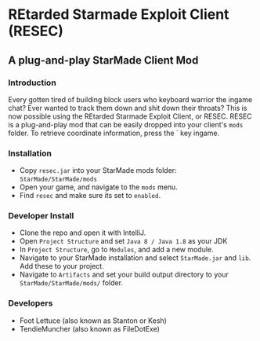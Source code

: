 # REtarded Starmade Exploit Client (RESEC)

## A plug-and-play StarMade Client Mod

### Introduction

Every gotten tired of building block users who keyboard warrior
the ingame chat? Ever wanted to track them down and shit down
their throats? This is now possible using the REtarded Starmade
Exploit Client, or RESEC. RESEC is a plug-and-play mod that
can be easily dropped into your client's ``mods`` folder.
To retrieve coordinate information, press the ` key ingame.

### Installation

- Copy ``resec.jar`` into your StarMade mods folder:
``StarMade/StarMade/mods``
- Open your game, and navigate to the ``mods`` menu.
- Find ``resec`` and make sure its set to ``enabled``.

### Developer Install

- Clone the repo and open it with IntelliJ.
- Open ``Project Structure`` and set ``Java 8 / Java 1.8`` as your JDK
- In ``Project Structure``, go to ``Modules``, and add a new module.
- Navigate to your StarMade installation and select ``StarMade.jar`` and ``lib``. Add these to your project.
- Navigate to ``Artifacts`` and set your build output directory to your ``StarMade/StarMade/mods/`` folder.

### Developers
- Foot Lettuce (also known as Stanton or Kesh)
- TendieMuncher (also known as FileDotExe)